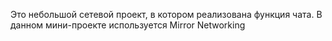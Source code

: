 Это небольшой сетевой проект, в котором реализована функция чата.
В данном мини-проекте используется Mirror Networking
